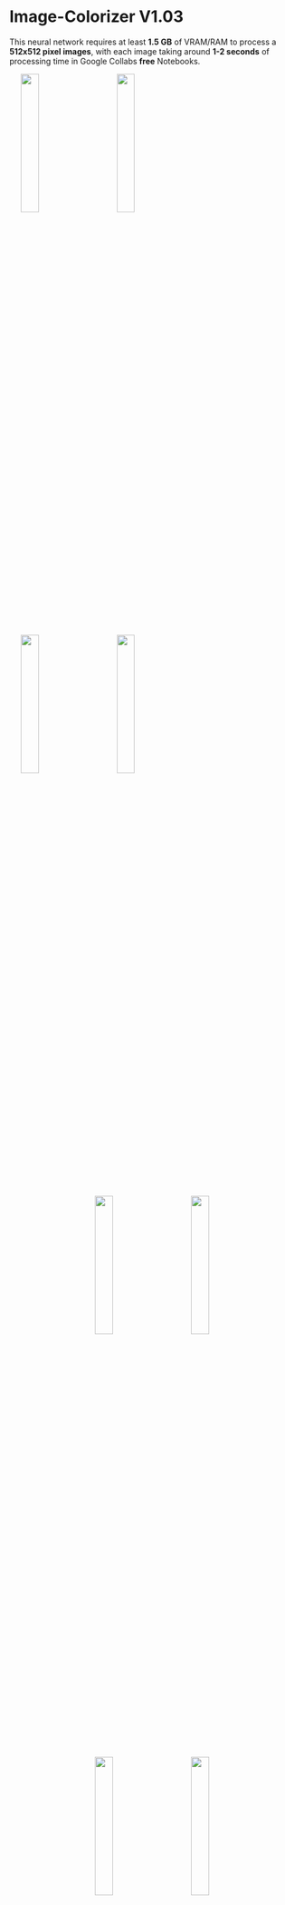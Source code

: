 # Image-Colorizer V1.03

This neural network requires at least **1.5 GB** of VRAM/RAM to process a **512x512 pixel images**, with each image taking around **1-2 seconds** of processing time in Google Collabs **free** Notebooks.


<p float="left"> 
  <img src="https://cdn.discordapp.com/attachments/997620797826945045/1039617766518431784/unknown.png" width="25%" hspace="20"/>
  <img src="https://cdn.discordapp.com/attachments/997620797826945045/1039617784797204520/unknown.png" width="25%" hspace="20"/> 
</p>

<p float="left"> 
  <img src="https://media.discordapp.net/attachments/997620797826945045/1039617575220420608/unknown.png" width="25%" hspace="20"/>
  <img src="https://media.discordapp.net/attachments/997620797826945045/1039617591368491028/unknown.png" width="25%" hspace="20"/> 
</p>

<p float="left" align="middle"> 
  <img src="https://cdn.discordapp.com/attachments/997620797826945045/1039617512112926740/unknown.png" width="25%" hspace="20"/>
  <img src="https://cdn.discordapp.com/attachments/997620797826945045/1039617525912174653/unknown.png" width="25%" hspace="20"/> 
</p>

<p float="left" align="middle"> 
  <img src="https://media.discordapp.net/attachments/997620797826945045/1039617459436650628/unknown.png" width="25%" hspace="20"/>
  <img src="https://cdn.discordapp.com/attachments/997620797826945045/1039617475140128768/unknown.png" width="25%" hspace="20"/> 
</p>

<p float="left" align="middle"> 
  <img src="https://cdn.discordapp.com/attachments/997620797826945045/1039617100433588264/unknown.png" width="25%" hspace="20"/>
  <img src="https://cdn.discordapp.com/attachments/997620797826945045/1039617131874103326/unknown.png" width="25%" hspace="20"/> 
</p>

<p float="left" align="middle"> 
  <img src="https://cdn.discordapp.com/attachments/997620797826945045/1039617042493472880/unknown.png" width="25%" hspace="20"/>
  <img src="https://cdn.discordapp.com/attachments/997620797826945045/1039617055873302598/unknown.png" width="25%" hspace="20"/> 
</p>

<p float="left" align="middle"> 
  <img src="https://cdn.discordapp.com/attachments/997620797826945045/1039613391372816414/unknown.png" width="25%" hspace="20"/>
  <img src="https://cdn.discordapp.com/attachments/997620797826945045/1039613405495038064/unknown.png" width="25%" hspace="20"/> 
</p>

<p float="left" align="middle"> 
  <img src="https://cdn.discordapp.com/attachments/997620797826945045/1039616658257490030/unknown.png" width="25%" hspace="20"/>
  <img src="https://cdn.discordapp.com/attachments/997620797826945045/1039616673168240651/unknown.png" width="25%" hspace="20"/> 
</p>

<p float="left" align="middle"> 
  <img src="https://cdn.discordapp.com/attachments/997620797826945045/1039620562244349972/unknown.png" width="25%" hspace="20"/>
  <img src="https://cdn.discordapp.com/attachments/997620797826945045/1039620598818668565/unknown.png" width="25%" hspace="20"/> 
</p>

<p float="left" align="middle"> 
  <img src="https://cdn.discordapp.com/attachments/997620797826945045/1039620884907954206/unknown.png" width="25%" hspace="20"/>
  <img src="https://cdn.discordapp.com/attachments/997620797826945045/1039620903048323102/unknown.png" width="25%" hspace="20"/> 
</p>
